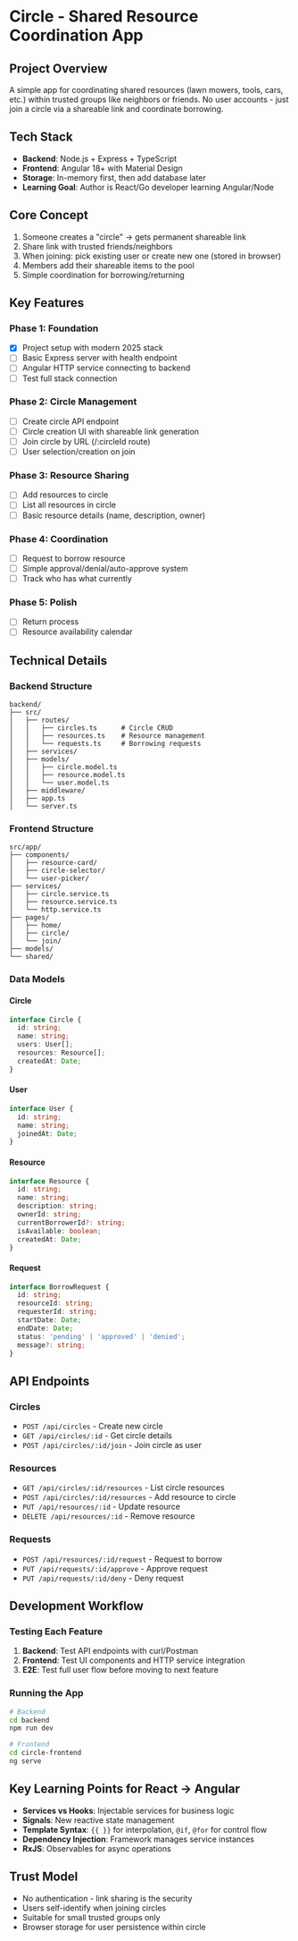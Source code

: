 # Circle - Shared Resource Coordination App

## Project Overview
A simple app for coordinating shared resources (lawn mowers, tools, cars, etc.) within trusted groups like neighbors or friends. No user accounts - just join a circle via a shareable link and coordinate borrowing.

## Tech Stack
- **Backend**: Node.js + Express + TypeScript
- **Frontend**: Angular 18+ with Material Design
- **Storage**: In-memory first, then add database later
- **Learning Goal**: Author is React/Go developer learning Angular/Node

## Core Concept
1. Someone creates a "circle" → gets permanent shareable link
2. Share link with trusted friends/neighbors
3. When joining: pick existing user or create new one (stored in browser)
4. Members add their shareable items to the pool
5. Simple coordination for borrowing/returning

## Key Features

### Phase 1: Foundation
- [x] Project setup with modern 2025 stack
- [ ] Basic Express server with health endpoint
- [ ] Angular HTTP service connecting to backend
- [ ] Test full stack connection

### Phase 2: Circle Management
- [ ] Create circle API endpoint
- [ ] Circle creation UI with shareable link generation
- [ ] Join circle by URL (/:circleId route)
- [ ] User selection/creation on join

### Phase 3: Resource Sharing
- [ ] Add resources to circle
- [ ] List all resources in circle
- [ ] Basic resource details (name, description, owner)

### Phase 4: Coordination
- [ ] Request to borrow resource
- [ ] Simple approval/denial/auto-approve system
- [ ] Track who has what currently

### Phase 5: Polish
- [ ] Return process
- [ ] Resource availability calendar

## Technical Details

### Backend Structure
```
backend/
├── src/
│   ├── routes/
│   │   ├── circles.ts      # Circle CRUD
│   │   ├── resources.ts    # Resource management
│   │   └── requests.ts     # Borrowing requests
│   ├── services/
│   ├── models/
│   │   ├── circle.model.ts
│   │   ├── resource.model.ts
│   │   └── user.model.ts
│   ├── middleware/
│   ├── app.ts
│   └── server.ts
```

### Frontend Structure
```
src/app/
├── components/
│   ├── resource-card/
│   ├── circle-selector/
│   └── user-picker/
├── services/
│   ├── circle.service.ts
│   ├── resource.service.ts
│   └── http.service.ts
├── pages/
│   ├── home/
│   ├── circle/
│   └── join/
├── models/
└── shared/
```

### Data Models

#### Circle
```typescript
interface Circle {
  id: string;
  name: string;
  users: User[];
  resources: Resource[];
  createdAt: Date;
}
```

#### User
```typescript
interface User {
  id: string;
  name: string;
  joinedAt: Date;
}
```

#### Resource
```typescript
interface Resource {
  id: string;
  name: string;
  description: string;
  ownerId: string;
  currentBorrowerId?: string;
  isAvailable: boolean;
  createdAt: Date;
}
```

#### Request
```typescript
interface BorrowRequest {
  id: string;
  resourceId: string;
  requesterId: string;
  startDate: Date;
  endDate: Date;
  status: 'pending' | 'approved' | 'denied';
  message?: string;
}
```

## API Endpoints

### Circles
- `POST /api/circles` - Create new circle
- `GET /api/circles/:id` - Get circle details
- `POST /api/circles/:id/join` - Join circle as user

### Resources
- `GET /api/circles/:id/resources` - List circle resources
- `POST /api/circles/:id/resources` - Add resource to circle
- `PUT /api/resources/:id` - Update resource
- `DELETE /api/resources/:id` - Remove resource

### Requests
- `POST /api/resources/:id/request` - Request to borrow
- `PUT /api/requests/:id/approve` - Approve request
- `PUT /api/requests/:id/deny` - Deny request

## Development Workflow

### Testing Each Feature
1. **Backend**: Test API endpoints with curl/Postman
2. **Frontend**: Test UI components and HTTP service integration
3. **E2E**: Test full user flow before moving to next feature

### Running the App
```bash
# Backend
cd backend
npm run dev

# Frontend
cd circle-frontend
ng serve
```

## Key Learning Points for React → Angular

- **Services vs Hooks**: Injectable services for business logic
- **Signals**: New reactive state management
- **Template Syntax**: `{{ }}` for interpolation, `@if`, `@for` for control flow
- **Dependency Injection**: Framework manages service instances
- **RxJS**: Observables for async operations

## Trust Model
- No authentication - link sharing is the security
- Users self-identify when joining circles
- Suitable for small trusted groups only
- Browser storage for user persistence within circle